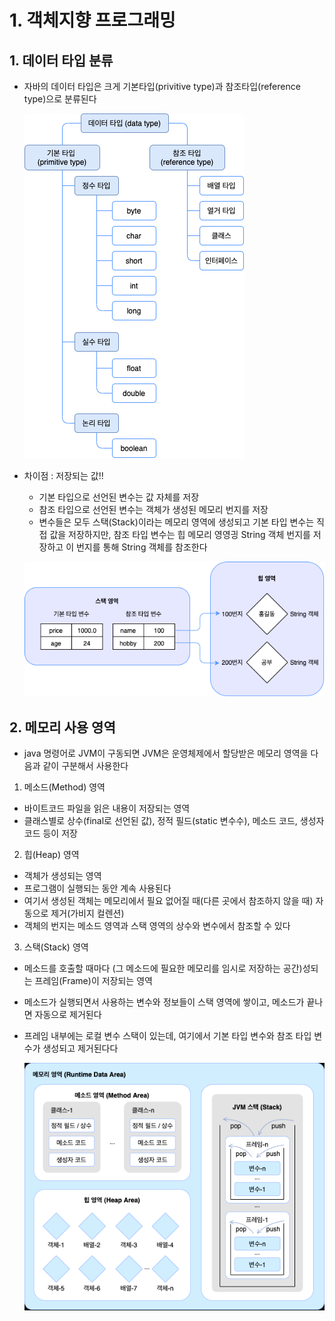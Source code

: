 # 1. 객체지향 프로그래밍


## 1. 데이터 타입 분류


- 자바의 데이터 타입은 크게 기본타입(privitive type)과 참조타입(reference type)으로 분류된다

    ![alt text](image.png)

- 차이점 : 저장되는 값!!
    - 기본 타입으로 선언된 변수는 값 자체를 저장
    - 참조 타입으로 선언된 변수는 객체가 생성된 메모리 번지를 저장
    - 변수들은 모두 스택(Stack)이라는 메모리 영역에 생성되고 기본 타입 변수는 직접 값을 저장하지만, 참조 타입 변수는 힙 메모리 영영긩 String 객체 번지를 저장하고 이 번지를 통해 String 객체를 참조한다

    ![alt text](image-1.png)



## 2. 메모리 사용 영역


- java 명령어로 JVM이 구동되면 JVM은 운영체제에서 할당받은 메모리 영역을 다음과 같이 구분해서 사용한다

1. 메소드(Method) 영역

- 바이트코드 파일을 읽은 내용이 저장되는 영역
- 클래스별로 상수(final로 선언된 값), 정적 필드(static 변수수), 메소드 코드, 생성자 코드 등이 저장

2. 힙(Heap) 영역

- 객체가 생성되는 영역
- 프로그램이 실행되는 동안 계속 사용된다
- 여기서 생성된 객체는 메모리에서 필요 없어질 때(다른 곳에서 참조하지 않을 때) 자동으로 제거(가비지 컬렌션)
- 객체의 번지는 메소드 영역과 스택 영역의 상수와 변수에서 참조할 수 있다

3. 스택(Stack) 영역

- 메소드를 호출할 때마다 (그 메소드에 필요한 메모리를 임시로 저장하는 공간)성되는 프레임(Frame)이 저장되는 영역
- 메소드가 실행되면서 사용하는 변수와 정보들이 스택 영역에 쌓이고, 메소드가 끝나면 자동으로 제거된다
- 프레임 내부에는 로컬 변수 스택이 있는데, 여기에서 기본 타입 변수와 참조 타입 변수가 생성되고 제거된다다

    ![alt text](image-2.png)

